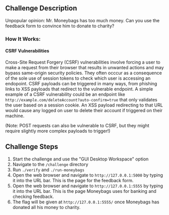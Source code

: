 ## Challenge Description
Unpopular opinion: Mr. Moneybags has too much money. Can you use the feedback form to convince him to donate to charity? 

### How It Works:
#### CSRF Vulnerabilities
Cross-Site Request Forgery (CSRF) vulnerabilities involve forcing a user to make a request from their browser that results in unwanted actions and may bypass same-origin security policies. They often occcur as a consequence of the sole use of session tokens to check which user is accessing an endopoint. CSRF payloads can be triggered in many ways, from phishing links to XSS payloads that redirect to the vulnerable endpoint. A simple example of a CSRF vulnerability could be an endpoint like `http://example.com/deleteAccount?auto-confirm=true` that only validates the user based on a session cookie. An XSS payload redirecting to that URL would cause any logged on user to delete their account if triggered on their machine.

(Note: POST requests can also be vulnerable to CSRF, but they might require slightly more complex payloads to trigger!)

## Challenge Steps
1. Start the challenge and use the "GUI Desktop Workspace" option
2. Navigate to the `/challenge` directory
3. Run `./verify` and `./run-moneybags`
4. Open the web browser and navigate to `http://127.0.0.1:5000` by typing it into the URL bar. This is the page for the feedback form.
5. Open the web browser and navigate to `http://127.0.0.1:5555` by typing it into the URL bar. This is the page Moneybags uses for banking and checking feedback.
6. The flag will be given at `http://127.0.0.1:5555/` once Moneybags has donated all his money to charity.